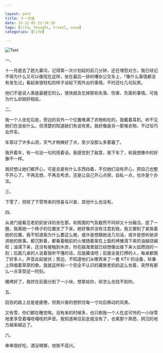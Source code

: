```yaml
---

layout: post
title: 十一月底
date: 15-12-03 23:34:30
tags: [life, thought, travel, snow]
categories: [life]

---
```


![Text]({{site.url}}/assets/blog_img/2015-12-03-end-of-november/1572048722.jpg) 

一、

十一月底去了趟九寨沟，记得第一次计划起的前几分钟，还在埋怨对方。我已经记不得为什么又可以像现在这样，坐在最后一排的嘈杂公交车上，「像什么事情都没有发生过」看起来很轻松的样子谈起下周外出的事情，不时还吐几句玩笑。

他们不是说人类是最健忘的么，很快就会忘掉那些失落、伤害、负面的事情。可我为什么却刚好相反。

二、

我一个人坐在后座，旁边的另外一个位置堆满了衣物和吃的，我戴着耳机，听不见她们在说些什么，但清楚的知道她们有说有笑。我好像是另一那堆衣物，不过恰巧会开车。

车穿过了许多山洞，天气才稍微好了点，至少没那么多雾霾了。

我开着车，有一句没一句的搭着话，我感觉到了敌意，我下车了，和我想像中的好像不一样。

我好想让她们都开心，可是总是有什么东西挡着，不仅她们没有开心，把自己也整不开心了。不再去想，不再去考虑，还是让自己开心点把，自私一点，也许是个办法。

三、

下雪了，但除了下雪带来的惊喜与兴奋，其他什么也没有。

四、

从进门就看见老奶奶安详的坐在那，和周围的气氛截然不同却又十分融洽，逛了一圈，我离她一个椅子的位置坐了下来，她好像并没有注意到我，我又挪到了紧挨着她的位置。我不知道我为什么要这么做，或许是想跟她说几句话，或许是想听她讲讲她的故事。都沉默着，都看着眼前的火堆随着架在上面的烤猪滴下来的油越烧越旺；油滴下来，还没有接触到木炭，你在脑海里就已经想像出接下来火焰燃烧的一刻；后面几桌的人说着我听不懂的话，应是藏语吧；前面全是打牌的人，每桌都围了好多人，声音此起彼伏；旁边，不知道他们从哪弄来了一套 KTV 的设备，轮番上阵唱着草原的歌。我就这样和一个完全不认识的藏族老奶奶这么坐着，突然有那么一点享受这一时刻。

猪烤好了，我挤在前面分到了一小块，想拿给你，却怎么也找不到你。

五、

回去的路上总是是疲倦，但我兴奋的想抓住每一寸向后移动的风景。

又有雪，你们都在睡觉唉。没有来的时候多，也只剩我一个人在这可怜的一小块雪地里享受着嘎吱嘎吱的声音。我知道再往前走就没有了，也离那个熟悉、阴沉的地方越来越近了。

六、

串串很好吃，酒没喝够，地铁不高兴。